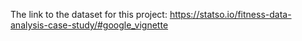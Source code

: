 The link to the dataset for this project: https://statso.io/fitness-data-analysis-case-study/#google_vignette 

